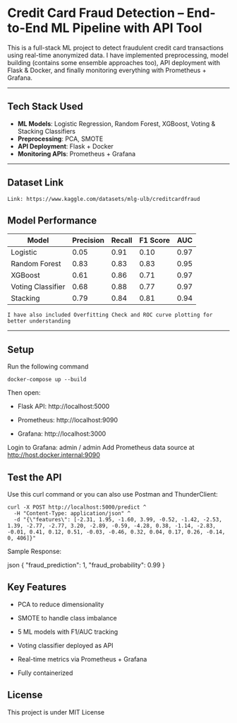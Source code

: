 # Credit Card Fraud Detection – End-to-End ML Pipeline with API Tool

This is a full-stack ML project to detect fraudulent credit card transactions using real-time anonymized data. I have implemented preprocessing, model building (contains some ensemble approaches too), API deployment with Flask & Docker, and finally monitoring everything with Prometheus + Grafana.

---

## Tech Stack Used

- **ML Models**: Logistic Regression, Random Forest, XGBoost, Voting & Stacking Classifiers
- **Preprocessing**: PCA, SMOTE
- **API Deployment**: Flask + Docker
- **Monitoring APIs**: Prometheus + Grafana

---

## Dataset Link

```
Link: https://www.kaggle.com/datasets/mlg-ulb/creditcardfraud
```

## Model Performance

| Model            | Precision | Recall | F1 Score | AUC   |
|------------------|-----------|--------|----------|-------|
| Logistic         | 0.05      | 0.91   | 0.10     | 0.97  |
| Random Forest    | 0.83      | 0.83   | 0.83     | 0.95  |
| XGBoost          | 0.61      | 0.86   | 0.71     | 0.97  |
| Voting Classifier| 0.68      | 0.88   | 0.77     | 0.97  |
| Stacking         | 0.79      | 0.84   | 0.81     | 0.94  |

```
I have also included Overfitting Check and ROC curve plotting for better understanding
```

---

## Setup

Run the following command

```
docker-compose up --build
```

Then open:

- Flask API: http://localhost:5000

- Prometheus: http://localhost:9090

- Grafana: http://localhost:3000

Login to Grafana: admin / admin
Add Prometheus data source at http://host.docker.internal:9090

## Test the API

Use this curl command or you can also use Postman and ThunderClient:

```
curl -X POST http://localhost:5000/predict ^
  -H "Content-Type: application/json" ^
  -d "{\"features\": [-2.31, 1.95, -1.60, 3.99, -0.52, -1.42, -2.53, 1.39, -2.77, -2.77, 3.20, -2.89, -0.59, -4.28, 0.38, -1.14, -2.83, -0.01, 0.41, 0.12, 0.51, -0.03, -0.46, 0.32, 0.04, 0.17, 0.26, -0.14, 0, 406]}"
```

Sample Response:

json
{
  "fraud_prediction": 1,
  "fraud_probability": 0.99
}


## Key Features

- PCA to reduce dimensionality

- SMOTE to handle class imbalance

- 5 ML models with F1/AUC tracking

- Voting classifier deployed as API

- Real-time metrics via Prometheus + Grafana

- Fully containerized

## License

This project is under MIT License
